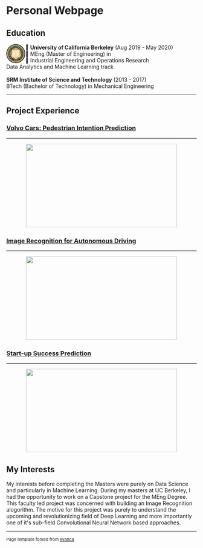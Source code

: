 # Personal Webpage

## Education

<img style="float: left;" src="images/berkeley.png?raw=true" width="50" height="50"/>&#8;
**University of California Berkeley** (Aug 2019 - May 2020)
<br>
&#8; MEng (Master of Engineering) in 
<br>
&#8; Industrial Engineering and Operations Research
<br>
         Data Analytics and Machine Learning track
<br><br>
**SRM Institute of Science and Technology** (2013 - 2017)
<br>
BTech (Bachelor of Technology) in Mechanical Engineering

---

## Project Experience

### [Volvo Cars: Pedestrian Intention Prediction](/meng_volvo.md)
---

<p align='center'>
    <img src="images/modelC.gif?raw=true" width="400" height="220"/>
</p>

### [Image Recognition for Autonomous Driving](/meng_capstone.md)
---

<p align='center'>
    <img src="images/ripple.png?raw=true" width="400" height="220"/>
</p>

### [Start-up Success Prediction](/meng_startup.md)
---

<p align='center'>
    <img src="images/modelC1.gif?raw=true" width="400" height="220"/>
</p>

## My Interests

My interests before completing the Masters were purely on Data Science and particularly in Machine Learning. During my masters at UC Berkeley, I had the opportunity to work on a Capstone project for the MEng Degree. This faculty led project was concerned with building an Image Recognition alogorithm. The motive for this project was purely to understand the upcoming and revolutionizing field of Deep Learning and more importantly one of it's sub-field Convolutional Neural Network based approaches. 

---
<p style="font-size:11px">Page template forked from <a href="https://github.com/evanca/quick-portfolio">evanca</a></p>
<!-- Remove above link if you don't want to attibute -->
